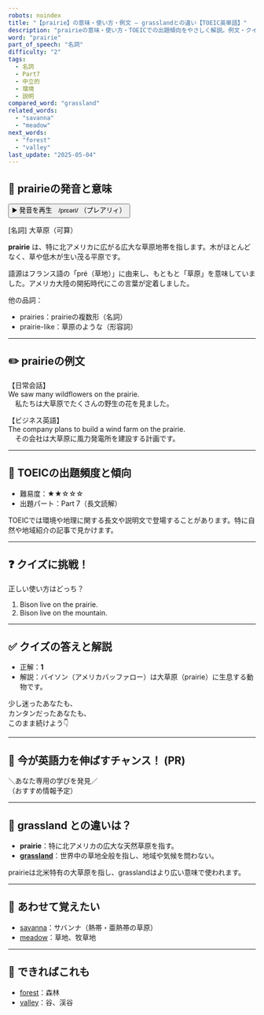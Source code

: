 ```yaml
---
robots: noindex
title: "【prairie】の意味・使い方・例文 ― grasslandとの違い【TOEIC英単語】"
description: "prairieの意味・使い方・TOEICでの出題傾向をやさしく解説。例文・クイズ付きでgrasslandとの違いもわかりやすく学べます。"
word: "prairie"
part_of_speech: "名詞"
difficulty: "2"
tags:
  - 名詞
  - Part7
  - 中立的
  - 環境
  - 説明
compared_word: "grassland"
related_words:
  - "savanna"
  - "meadow"
next_words:
  - "forest"
  - "valley"
last_update: "2025-05-04"
---
```


## 🔰 prairieの発音と意味

<button class="play-audio" onclick="playTTS('prairie')">
  <span class="play-audio-main">
    ▶️ 発音を再生　/prɛəri/
  </span>
  <span class="play-audio-sub">
    （プレアリィ）
  </span>
</button>

[名詞] 大草原（可算）

**prairie** は、特に北アメリカに広がる広大な草原地帯を指します。木がほとんどなく、草や低木が生い茂る平原です。

語源はフランス語の「pré（草地）」に由来し、もともと「草原」を意味していました。アメリカ大陸の開拓時代にこの言葉が定着しました。

他の品詞：  
- prairies：prairieの複数形（名詞）
- prairie-like：草原のような（形容詞）

---

## ✏️ prairieの例文

【日常会話】  
We saw many wildflowers on the prairie.  
　私たちは大草原でたくさんの野生の花を見ました。

【ビジネス英語】  
The company plans to build a wind farm on the prairie.  
　その会社は大草原に風力発電所を建設する計画です。

---

## 🎯 TOEICの出題頻度と傾向

- 難易度：★★☆☆☆
- 出題パート：Part 7（長文読解）

TOEICでは環境や地理に関する長文や説明文で登場することがあります。特に自然や地域紹介の記事で見かけます。

---

## ❓ クイズに挑戦！

正しい使い方はどっち？

1. Bison live on the prairie.  
2. Bison live on the mountain.

---

## ✅ クイズの答えと解説

- 正解：**1**
- 解説：バイソン（アメリカバッファロー）は大草原（prairie）に生息する動物です。

少し迷ったあなたも、  
カンタンだったあなたも、  
このまま続けよう👇️

---

## 🚀 今が英語力を伸ばすチャンス！ (PR)

<div class="info-center">
＼あなた専用の学びを発見／<br>  
（おすすめ情報予定）
</div>

---

## 🤔  grassland との違いは？

- **prairie**：特に北アメリカの広大な天然草原を指す。
- **[grassland](/word/grassland)**：世界中の草地全般を指し、地域や気候を問わない。

prairieは北米特有の大草原を指し、grasslandはより広い意味で使われます。

---

## 🧩 あわせて覚えたい

- [savanna](/word/savanna)：サバンナ（熱帯・亜熱帯の草原）
- [meadow](/word/meadow)：草地、牧草地

---

## 📖 できればこれも

- [forest](/word/forest)：森林
- [valley](/word/valley)：谷、渓谷

<!-- cvid: aid00_bid22 -->
